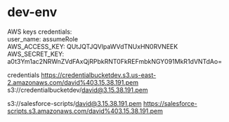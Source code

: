 # dev-env
AWS keys
credentials:<br />
 user_name: assumeRole<br />
 AWS_ACCESS_KEY: QUtJQTJQVlpaWVdTNUxHN0RVNEEK<br />
 AWS_SECRET_KEY: a0t3Ym1ac2NRWnZVdFAxQjRPbkRNT0FkREFmbkNGY091MkR1dVNTdAo=<br />



credentials
https://credentialbucketdev.s3.us-east-2.amazonaws.com/david%403.15.38.191.pem
s3://credentialbucketdev/david@3.15.38.191.pem

s3://salesforce-scripts/david@3.15.38.191.pem
https://salesforce-scripts.s3.amazonaws.com/david%403.15.38.191.pem
